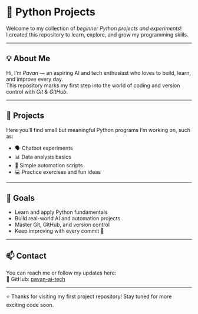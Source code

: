 # 🐍 Python Projects

Welcome to my collection of *beginner Python projects and experiments*!  
I created this repository to learn, explore, and grow my programming skills.

---

## 💡 About Me
Hi, I’m *Pavan* — an aspiring AI and tech enthusiast who loves to build, learn, and improve every day.  
This repository marks my first step into the world of coding and version control with *Git & GitHub*.

---

## 🚀 Projects
Here you’ll find small but meaningful Python programs I’m working on, such as:
- 🗣 Chatbot experiments  
- 📊 Data analysis basics  
- 🧩 Simple automation scripts  
- 💻 Practice exercises and fun ideas  

---

## 🧠 Goals
- Learn and apply Python fundamentals  
- Build real-world AI and automation projects  
- Master Git, GitHub, and version control  
- Keep improving with every commit 🚀  

---

## 📫 Contact
You can reach me or follow my updates here:  
🔗 GitHub: [pavan-ai-tech](https://github.com/pavan-ai-tech)

---

⭐ Thanks for visiting my first project repository! Stay tuned for more exciting code soon.
